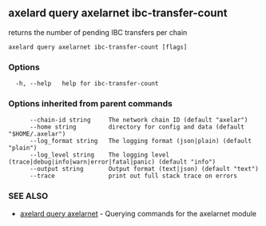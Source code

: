 ## axelard query axelarnet ibc-transfer-count

returns the number of pending IBC transfers per chain

```
axelard query axelarnet ibc-transfer-count [flags]
```

### Options

```
  -h, --help   help for ibc-transfer-count
```

### Options inherited from parent commands

```
      --chain-id string     The network chain ID (default "axelar")
      --home string         directory for config and data (default "$HOME/.axelar")
      --log_format string   The logging format (json|plain) (default "plain")
      --log_level string    The logging level (trace|debug|info|warn|error|fatal|panic) (default "info")
      --output string       Output format (text|json) (default "text")
      --trace               print out full stack trace on errors
```

### SEE ALSO

- [axelard query axelarnet](/cli-docs/v0_27_0/axelard_query_axelarnet) - Querying commands for the axelarnet module
